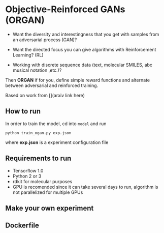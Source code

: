 # Objective-Reinforced GANs (ORGAN)

* Want the diversity and interestingness that you get with samples from an adversarial process (GAN)?

* Want the directed focus you can give algorithms with Reinforcement Learning? (RL)

* Working with discrete sequence data (text, molecular SMILES, abc musical notation ,etc.)?

Then **ORGAN** if for you, define simple reward functions and alternate between adversarial and reinforced training.

Based on work from [](arxiv link here)

## How to run

In order to train the model, cd into `model` and run

```python train_ogan.py exp.json```

where **exp.json** is a experiment configuration file

## Requirements to run

* Tensorflow 1.0
* Python 2 or 3
* rdkit for molecular purposes
* GPU is recomended since it can take several days to run, algorithm is not parallelized for multiple GPUs

## Make your own experiment


## Dockerfile
